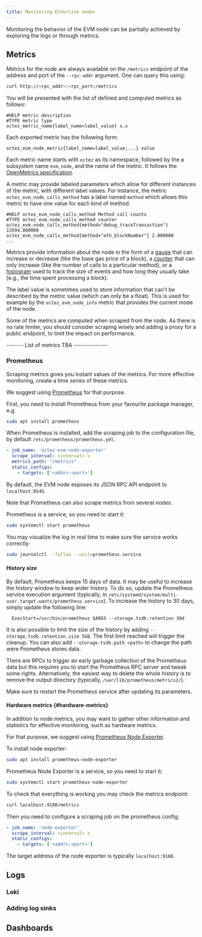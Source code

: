 ```yaml
---
title: Monitoring Etherlink nodes
---
```


Monitoring the behavior of the EVM node can be partially achieved by exploring the logs or through metrics.

## Metrics

Metrics for the node are always available on the `/metrics` endpoint of the address and port of the `--rpc-addr` argument. One can query this using:

```bash
curl http://<rpc_addr>:<rpc_port>/metrics
```

You will be presented with the list of defined and computed metrics as follows:

```
#HELP metric description
#TYPE metric type
octez_metric_name{label_name=label_value} x.x
```

Each exported metric has the following form:

```
octez_evm_node_metric{label_name=label_value;...} value
```

Each metric name starts with `octez` as its namespace, followed by the a subsystem name `evm_node`, and the name of the metric.
It follows the [OpenMetrics specification](https://openmetrics.io/).

A metric may provide labeled parameters which allow for different instances of the metric, with different label values.
For instance, the metric `octez_evm_node_calls_method` has a label named `method` which allows this metric to have one value for each kind of method.

```
#HELP octez_evm_node_calls_method Method call counts
#TYPE octez_evm_node_calls_method counter
octez_evm_node_calls_method{method="debug_traceTransaction"} 13594.000000
octez_evm_node_calls_method{method="eth_blockNumber"} 2.000000
...
```

Metrics provide information about the node in the form of a [gauge](https://github.com/OpenObservability/OpenMetrics/blob/main/specification/OpenMetrics.md#gauge) that can increase or decrease (like the base gas price of a block),
a [counter](https://github.com/OpenObservability/OpenMetrics/blob/main/specification/OpenMetrics.md#counter) that can only increase (like the number of calls to a particular method),
or a [histogram](https://github.com/OpenObservability/OpenMetrics/blob/main/specification/OpenMetrics.md#histogram) used to track the size of events and how long they usually take (e.g., the time spent processing a block).


The label value is sometimes used to store information that can't be described by the metric value (which can only be a float). This is used for example by the ``octez_evm_node_info`` metric that provides the current mode of the node.

   Some of the metrics are computed when scraped from the node. As there is no rate limiter, you should consider scraping wisely and adding a proxy for a public endpoint, to limit the impact on performance.


   ------- List of metrics TBA --------------

### Prometheus

Scraping metrics gives you instant values of the metrics. For more effective monitoring, create a time series of these metrics.

We suggest using [Prometheus](https://prometheus.io/) for that purpose.

First, you need to install Prometheus from your favourite package manager, e.g.

```bash
sudo apt install prometheus
```

When Prometheus is installed, add the scraping job to the configuration file, by default `/etc/prometheus/prometheus.yml`.

```yaml
- job_name: 'octez-evm-node-exporter'
  scrape_interval: <interval> s
  metrics_path: "/metrics"
  static_configs:
    - targets: ['<addr>:<port>']
```

By default, the EVM node exposes its JSON RPC API endpoint to `localhost:8545`.

Note that Prometheus can also scrape metrics from several nodes.

Prometheus is a service, so you need to start it:

```bash
sudo systemctl start prometheus
```

You may visualize the log in real time to make sure the service works correctly:

```bash
sudo journalctl --follow --unit=prometheus.service
```

#### History size

By default, Prometheus keeps 15 days of data. It may be useful to increase the history window to keep wider history. To do so, update the Prometheus service execution argument (typically, in `/etc/systemd/system/multi-user.target.wants/prometheus.service`).
To increase the history to 30 days, simply update the following line:
```
  ExecStart=/usr/bin/prometheus $ARGS --storage.tsdb.retention 30d
```
It is also possible to limit the size of the history by adding `--storage.tsdb.retention.size 5GB`. The first limit reached will trigger the cleanup.
You can also add `--storage.tsdb.path <path>` to change the path were Prometheus stores data.

There are RPCs to trigger an early garbage collection of the Prometheus data but this requires you to start the Prometheus RPC server and tweak some rights. Alternatively, the easiest way to delete the whole history is to remove the output directory (typically, `/var/lib/prometheus/metrics2/`).

Make sure to restart the Prometheus service after updating its parameters.

#### Hardware metrics {#hardware-metrics}

In addition to node metrics, you may want to gather other information and statistics for effective monitoring, such as hardware metrics.

For that purpose, we suggest using [Prometheus Node Exporter](https://github.com/prometheus/node_exporter).

To install node exporter:

```bash
sudo apt install prometheus-node-exporter
```

Prometheus Node Exporter is a service, so you need to start it:

```bash
sudo systemctl start prometheus-node-exporter
```

To check that everything is working you may check the metrics endpoint:

```bash
curl localhost:9100/metrics
```


Then you need to configure a scraping job on the prometheus config:

```yaml
- job_name: 'node-exporter'
  scrape_interval: <interval> s
  static_configs:
    - targets: ['<addr>:<port>']
```

The target address of the node exporter is typically `localhost:9100`.

## Logs
### Loki
### Adding log sinks
## Dashboards
